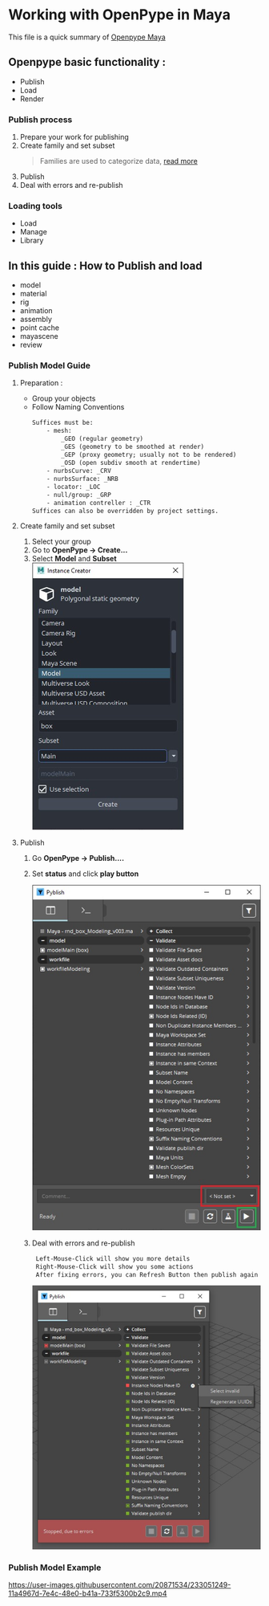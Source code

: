 # Working with OpenPype in Maya

This file is a quick summary of [Openpype Maya](https://openpype.io/docs/artist_hosts_maya/)

## Openpype basic functionality :
- Publish 
- Load 
- Render

### Publish process 

1) Prepare your work for publishing 
2) Create family and set subset
   > Families are used to categorize data, [read more](https://openpype.io/docs/artist_publish)
3) Publish 
4) Deal with errors and re-publish

### Loading tools

- Load 
- Manage
- Library

## In this guide : How to Publish and load

- model 
- material
- rig
- animation
- assembly 
- point cache
- mayascene
- review

### Publish Model Guide

1) Preparation : 
   - Group your objects 
   - Follow Naming Conventions  
        ```
        Suffices must be:
            - mesh:
                _GEO (regular geometry)
                _GES (geometry to be smoothed at render)
                _GEP (proxy geometry; usually not to be rendered)
                _OSD (open subdiv smooth at rendertime)
            - nurbsCurve: _CRV
            - nurbsSurface: _NRB
            - locator: _LOC
            - null/group: _GRP
            - animation contreller : _CTR
        Suffices can also be overridden by project settings.
        ```

2) Create family and set subset
   1) Select your group
   2) Go to **OpenPype → Create...**
   3) Select **Model** and **Subset**     
        ![Select **Model** and **Subset**](../images/pype-maya/pype-maya-01.jpg)
3) Publish 
   1) Go **OpenPype → Publish....**
   2) Set **status** and click **play button**
   
        ![Select **Model** and **Subset**](../images/pype-maya/pype-maya-02.jpg)

   3) Deal with errors and re-publish
        ```
         Left-Mouse-Click will show you more details
         Right-Mouse-Click will show you some actions 
         After fixing errors, you can Refresh Button then publish again
        ```
        ![Select **Model** and **Subset**](../images/pype-maya/pype-maya-03.jpg)

### Publish Model Example



https://user-images.githubusercontent.com/20871534/233051249-11a4967d-7e4c-48e0-b41a-733f5300b2c9.mp4


